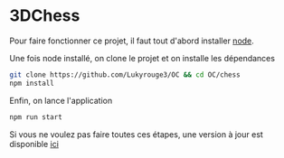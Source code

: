 # 3DChess
Pour faire fonctionner ce projet, il faut tout d'abord installer [node](https://nodejs.org/en/).

Une fois node installé, on clone le projet et on installe les dépendances

```bash
git clone https://github.com/Lukyrouge3/OC && cd OC/chess
npm install
```

Enfin, on lance l'application

```bash
npm run start
```

Si vous ne voulez pas faire toutes ces étapes, une version à jour est disponible [ici](http://75.119.141.20:1234/)
